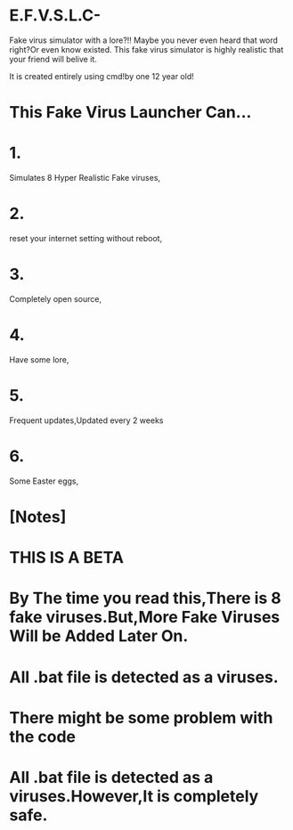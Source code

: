 # E.F.V.S.L.C-
Fake virus simulator with a lore?!! Maybe you never even heard that word right?Or even know existed.
This fake virus simulator is highly realistic that your friend will belive it.

It is created entirely using cmd!by one 12 year old!

 # This Fake Virus Launcher Can...
# 1.
Simulates 8 Hyper Realistic Fake viruses,
# 2.
reset your internet setting without reboot,
# 3.
Completely open source,
# 4.
Have some lore,
# 5.
Frequent updates,Updated every 2 weeks
# 6.
Some Easter eggs,

# [Notes]
# THIS IS A BETA
# By The time you read this,There is 8 fake viruses.But,More Fake Viruses Will be Added Later On.
# All .bat file is detected as a viruses.
# There might be some problem with the code
# All .bat file is detected as a viruses.However,It is completely safe.
